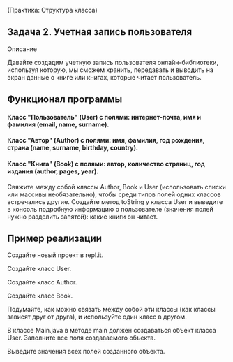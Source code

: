 (Практика: Структура класса)

## Задача 2. Учетная запись пользователя

Описание

Давайте создадим учетную запись пользователя онлайн-библиотеки, используя которую, мы сможем хранить, передавать и выводить на экран данные о книге или книгах, которые читает пользователь.

## Функционал программы

#### Класс "Пользователь" (User) с полями: интернет-почта, имя и фамилия (email, name, surname).

#### Класс "Автор" (Author) c полями: имя, фамилия, год рождения, страна (name, surname, birthday, country).

#### Класс "Книга" (Book) с полями: автор, количество страниц, год издания (author, pages, year).

Свяжите между собой классы Author, Book и User (использовать списки или массивы необязательно), чтобы среди типов полей одних классов встречались другие.
Создайте метод toString у класса User и выведите в консоль подробную информацию о пользователе (значения полей нужно разделить запятой): какие книги он читает.

## Пример реализации

Создайте новый проект в repl.it.


Создайте класс User.

Создайте класс Author.

Создайте класс Book.

Подумайте, как можно связать между собой эти классы (как классы зависят друг от друга), и используйте один класс в другом.

В классе Main.java в методе main должен создаваться объект класса User. Заполните все поля создаваемого объекта.

Выведите значения всех полей созданного объекта.

